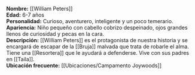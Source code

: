 **Nombre:** [[William Peters]]  
**Edad:** 6-7 años  
**Personalidad:** Curioso, aventurero, inteligente y un poco temerario.  
**Apariencia:** Niño pequeño con cabello cobrizo despeinado, ojos grandes llenos de curiosidad y pecas en la cara.  
**Descripción:** [[William Peters]] es el protagonista de nuestra historia y se encargará de escapar de la [[Bruja]] malvada que trata de robarle el alma. Tiene una [[Resortera]] que le ayudará a defenderse. Vive con sus padres en [[Taila]].  
**Ubicación frecuente:** [[Ubicaciones/Campamento Joywoods]]  